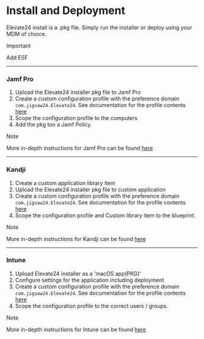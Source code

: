 # Install and Deployment

Elevate24 install is a .pkg file. Simply run the installer or deploy using your MDM of choice. 

>[!IMPORTANT]
>Add ESF

---

### Jamf Pro

1. Upload the Elevate24 installer pkg file to Jamf Pro
2. Create a custom configuration profile with the preference domain `com.jigsaw24.Elevate24`. See documentation for the profile contents [here](/docs/Configuration%20Keys.md)
3. Scope the configuration profile to the computers
4. Add the pkg too a Jamf Policy. 

>[!NOTE]
>More in-depth instructions for Jamf Pro can be found [here](https://learn.jamf.com/en-US/)

---

### Kandji

1. Create a custom application library item
2. Upload the Elevate24 installer pkg file to custom application
3. Create a custom configuration profile with the preference domain `com.jigsaw24.Elevate24`. See documentation for the profile contents [here](/docs/Configuration%20Keys.md)
4. Scope the configuration profile and Custom library item to the blueprint.

>[!NOTE]
> More in-depth instructions for Kandji can be found [here](https://support.kandji.io/support/solutions/articles/72000558748-custom-apps-overview?utm_feeditemid=&utm_device=c&utm_medium=paid&utm_source=google&utm_campaign=ch.sem_tgt.kandji-brand_mt.phrase_rgn.emea.t1&utm_term=kandji%20software&utm_content=704677151233&hsa_acc=1685973693&hsa_cam=17941376315&hsa_grp=138369357294&hsa_ad=704677151233&hsa_src=g&hsa_tgt=kwd-1064170745646&hsa_kw=kandji%20software&hsa_mt=p&hsa_net=adwords&hsa_ver=3&cq_sr=google_ads&cq_cmp=17941376315&cq_con=138369357294&cq_plac=&cq_net=g&cq_plt=gp&gad_source=1&gbraid=0AAAAAC6TjD_fjOKrNafweHCbY1natThHa&gclid=EAIaIQobChMIg4jT9PSIiAMVI6JQBh3kJhWtEAAYASAAEgKAJvD_BwE)

---

### Intune

1. Upload Elevate24 installer as a 'macOS app(PKG)'
2. Configure settings for the application including deployment
3. Create a custom configuration profile with the preference domain `com.jigsaw24.Elevate24`. See documentation for the profile contents [here](/docs/Configuration%20Keys.md)
4. Scope the configuration profile to the correct users / groups. 

>[!NOTE]
>More in-depth instructions for Intune can be found [here](https://learn.microsoft.com/en-us/mem/intune/apps/macos-unmanaged-pkg)